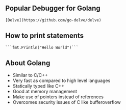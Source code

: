 ## Popular Debugger for Golang 
    [Delve](https://github.com/go-delve/delve)

## How to print statements
    ```fmt.Println("Hello World")```

## About Golang
- Similar to C/C++
- Very fast as compared to high level languages
- Statically typed like C++
- Good at memory management
- Make use of pointers instead of references
- Overcomes security issues of C like bufferoverflow
